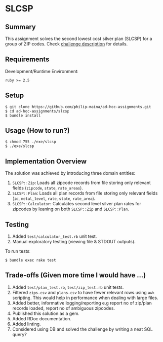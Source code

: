 # SLCSP

## Summary

This assignment solves the second lowest cost silver plan (SLCSP) for
a group of ZIP codes. Check [challenge description](CHALLENGE.md) for details.


## Requirements

Development/Runtime Environment:
```
ruby >= 2.5
```


## Setup

```
$ git clone https://github.com/philip-maina/ad-hoc-assignments.git
$ cd ad-hoc-assignments/slcsp
$ bundle install
```

## Usage (How to run?)

```
$ chmod 755 ./exe/slcsp
$ ./exe/slcsp
```

## Implementation Overview

The solution was achieved by introducing three domain entities:
  1. `SLCSP::Zip`: Loads all zipcode records from file storing only relevant fields (`zipcode`, `state`, `rate_areas`).
  2. `SLCSP::Plan`: Loads all plan records from file storing only relevant fields (`id`, `metal_level`, `rate`, `state`, `rate_area`).
  3. `SLCSP::Calculator`: Calculates second level silver plan rates for zipcodes by leaning on both `SLCSP::Zip` and `SLCSP::Plan`.  


## Testing

1. Added `test/calculator_test.rb` unit test.
2. Manual exploratory testing (viewing file & STDOUT outputs).


To run tests:
```
$ bundle exec rake test
```

## Trade-offs (Given more time I would have ...)

1. Added `test/plan_test.rb`, `test/zip_test.rb` unit tests.
2. Filtered `zips.csv` and `plans.csv` to have fewer relevant rows using `awk` scripting. This would help in performance when dealing with large files.
3. Added better, informative logging/reporting e.g report no of zip/plan records loaded, report no of ambiguous zipcodes.
4. Published this solution as a gem.
5. Added RDoc documentation.
6. Added linting.
7. Considered using DB and solved the challenge by writing a neat SQL query?

